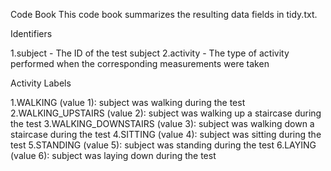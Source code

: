 Code Book
This code book summarizes the resulting data fields in tidy.txt.

Identifiers

1.subject - The ID of the test subject
2.activity - The type of activity performed when the corresponding measurements were taken

Activity Labels

1.WALKING (value 1): subject was walking during the test
2.WALKING_UPSTAIRS (value 2): subject was walking up a staircase during the test
3.WALKING_DOWNSTAIRS (value 3): subject was walking down a staircase during the test
4.SITTING (value 4): subject was sitting during the test
5.STANDING (value 5): subject was standing during the test
6.LAYING (value 6): subject was laying down during the test
